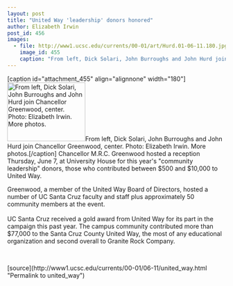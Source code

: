 ```yaml
---
layout: post
title: "United Way 'leadership' donors honored"
author: Elizabeth Irwin
post_id: 456
images:
  - file: http://www1.ucsc.edu/currents/00-01/art/Hurd.01-06-11.180.jpg
    image_id: 455
    caption: "From left, Dick Solari, John Burroughs and John Hurd join Chancellor Greenwood, center. Photo: Elizabeth Irwin. More photos."
---
```


[caption id="attachment_455" align="alignnone" width="180"]<a href="http://localhost/mysite/wp-content/uploads/2001/06/Hurd.01-06-11.180.jpg"><img class="size-full wp-image-455" src="http://localhost/mysite/wp-content/uploads/2001/06/Hurd.01-06-11.180.jpg" alt="From left, Dick Solari, John Burroughs and John Hurd join Chancellor Greenwood, center. Photo: Elizabeth Irwin. More photos." width="180" height="135" /></a>From left, Dick Solari, John Burroughs and John Hurd join Chancellor Greenwood, center. Photo: Elizabeth Irwin. More photos.[/caption]
Chancellor M.R.C. Greenwood hosted a reception Thursday, June 7, at University House for this year's "community leadership" donors, those who contributed between $500 and $10,000 to United Way.
<p>
  Greenwood, a member of the United Way Board of Directors, hosted a number of UC Santa Cruz faculty and staff plus approximately 50 community members at the event.<br>
  <br>
  UC Santa Cruz received a gold award from United Way for its part in the campaign this past year. The campus community contributed more than $77,000 to the Santa Cruz County United Way, the most of any educational organization and second overall to Granite Rock Company.
</p>
<p>
  <br>

</p>
[source](http://www1.ucsc.edu/currents/00-01/06-11/united_way.html "Permalink to united_way")
